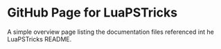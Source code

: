 # GitHub Page for LuaPSTricks

A simple overview page listing the documentation files referenced int he LuaPSTricks README.
